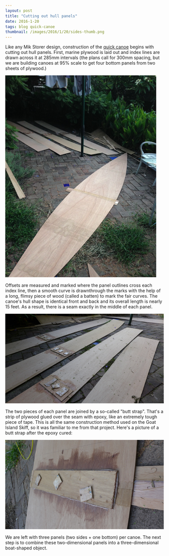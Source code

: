 ```yaml
---
layout: post
title: "Cutting out hull panels"
date: 2016-1-20
tags: blog quick-canoe
thumbnail: /images/2016/1/20/sides-thumb.png
---
```


Like any Mik Storer design, construction of the [quick canoe](http://www.duckworksbbs.com/plans/storer/qc150/index.htm) begins with cutting out hull panels. First, marine plywood is laid out and index lines are drawn across it at 285mm intervals (the plans call for 300mm spacing, but we are building canoes at 95% scale to get four bottom panels from two sheets of plywood.)

![bottom-1](/images/2016/1/20/bottom-1.png)

Offsets are measured and marked where the panel outlines cross each index line, then a smooth curve is drawnthrough the marks with the help of a long, flimsy piece of wood (called a batten) to mark the fair curves. The canoe's hull shape is identical front and back and its overall length is nearly 15 feet. As a result, there is a seam exactly in the middle of each panel.

![sides](/images/2016/1/20/sides.png)

The two pieces of each panel are joined by a so-called "butt strap". That's a strip of plywood glued over the seam with epoxy, like an extremely tough piece of tape. This is all the same construction method used on the Goat Island Skiff, so it was familiar to me from that project. Here's a picture of a butt strap after the epoxy cured:

![butt-strap](/images/2016/1/20/butt-strap.png)

We are left with three panels (two sides + one bottom) per canoe. The next step is to combine these two-dimensional panels into a three-dimensional boat-shaped object.
